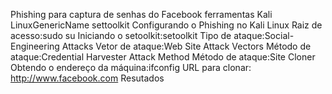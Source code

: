 Phishing para captura de senhas do Facebook
ferramentas
Kali LinuxGenericName
settoolkit
Configurando o Phishing no Kali Linux
Raiz de acesso:sudo su
Iniciando o setoolkit:setoolkit
Tipo de ataque:Social-Engineering Attacks
Vetor de ataque:Web Site Attack Vectors
Método de ataque:Credential Harvester Attack Method 
Método de ataque:Site Cloner
Obtendo o endereço da máquina:ifconfig
URL para clonar: http://www.facebook.com
Resutados
